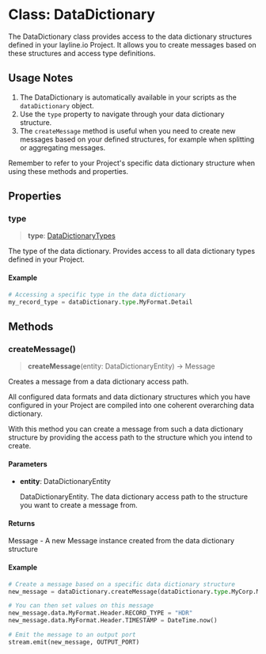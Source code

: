 # Class: DataDictionary

The DataDictionary class provides access to the data dictionary structures defined in your layline.io Project.
It allows you to create messages based on these structures and access type definitions.

## Usage Notes

1. The DataDictionary is automatically available in your scripts as the `dataDictionary` object.
2. Use the `type` property to navigate through your data dictionary structure.
3. The `createMessage` method is useful when you need to create new messages based on your defined structures, for example when splitting or aggregating messages.

Remember to refer to your Project's specific data dictionary structure when using these methods and properties.

## Properties

### type

> **type**: [DataDictionaryTypes](DataDictionaryTypes.md)

The type of the data dictionary.
Provides access to all data dictionary types defined in your Project.

#### Example

```python
# Accessing a specific type in the data dictionary
my_record_type = dataDictionary.type.MyFormat.Detail
```

## Methods

### createMessage()

> **createMessage**(entity: DataDictionaryEntity) -> Message

Creates a message from a data dictionary access path.

All configured data formats and data dictionary structures which you have configured in your Project are compiled into one
coherent overarching data dictionary.

With this method you can create a message from such a data dictionary structure by providing the access path to the structure which you intend to create.

#### Parameters

- **entity**: DataDictionaryEntity

  DataDictionaryEntity. The data dictionary access path to the structure you want to create a message from.

#### Returns

Message - A new Message instance created from the data dictionary structure

#### Example

```python
# Create a message based on a specific data dictionary structure
new_message = dataDictionary.createMessage(dataDictionary.type.MyCorp.MyStructure.MySubstructure.Record)

# You can then set values on this message
new_message.data.MyFormat.Header.RECORD_TYPE = "HDR"
new_message.data.MyFormat.Header.TIMESTAMP = DateTime.now()

# Emit the message to an output port
stream.emit(new_message, OUTPUT_PORT)
```
